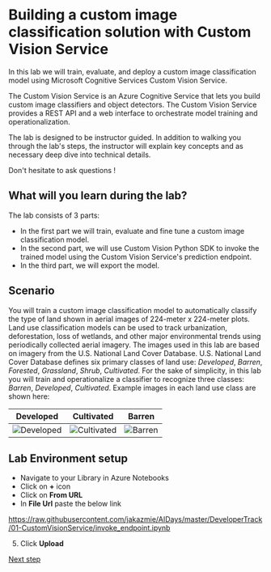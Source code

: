 # Building a custom image classification solution with Custom Vision Service
In this lab we will train, evaluate, and deploy a custom image classification model using Microsoft Cognitive Services Custom Vision Service. 

The Custom Vision Service is an Azure Cognitive Service that lets you build custom image classifiers and object detectors. The Custom Vision Service provides a REST API and a web interface to orchestrate model training and operationalization.

The lab is designed to be instructor guided.  In addition to walking you through the lab's steps, the instructor will explain key concepts and as necessary deep dive into technical details. 

Don't hesitate to ask questions !

## What will you learn during the lab?
The lab consists of 3 parts:
- In the first part we will train, evaluate and fine tune a custom image classification model.
- In the second part, we will use Custom Vision Python SDK to invoke the trained model using the Custom Vision Service's prediction endpoint. 
- In the third part, we will export the  model.


## Scenario

You will train a custom image classification model to automatically classify the type of land shown in aerial images of 224-meter x 224-meter plots. Land use classification models can be used to track urbanization, deforestation, loss of wetlands, and other major environmental trends using periodically collected aerial imagery. The images used in this lab are based on imagery from the U.S. National Land Cover Database. U.S. National Land Cover Database defines six primary classes of land use: *Developed*, *Barren*, *Forested*, *Grassland*, *Shrub*, *Cultivated*. For the sake of simplicity, in this lab you will train and operationalize a classifier to recognize three classes: *Barren*, *Developed*, *Cultivated*.  Example images in each land use class are shown here:

Developed | Cultivated | Barren
--------- | ------ | ----------
![Developed](images/developed1.png) | ![Cultivated](images/cultivated1.png) | ![Barren](images/barren1.png)


## Lab Environment setup

* Navigate to your Library in Azure Notebooks
* Click on **+** icon
* Click on **From URL**
* In **File Url** paste the below link

https://raw.githubusercontent.com/jakazmie/AIDays/master/DeveloperTrack/01-CustomVisionService/invoke_endpoint.ipynb

5. Click **Upload**

[Next step](train.md)


